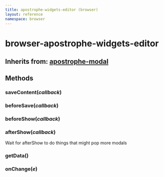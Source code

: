 ```yaml
---
title: apostrophe-widgets-editor (browser)
layout: reference
namespace: browser
---
```


# browser-apostrophe-widgets-editor

## Inherits from: [apostrophe-modal](https://github.com/apostrophecms/apostrophe-documentation/tree/e71017392b54a258d8d72811456c862139150a96/modules/apostrophe-modal/browser-apostrophe-modal.html)

## Methods

### saveContent\(_callback_\)

### beforeSave\(_callback_\)

### beforeShow\(_callback_\)

### afterShow\(_callback_\)

Wait for afterShow to do things that might pop more modals

### getData\(\)

### onChange\(_e_\)

